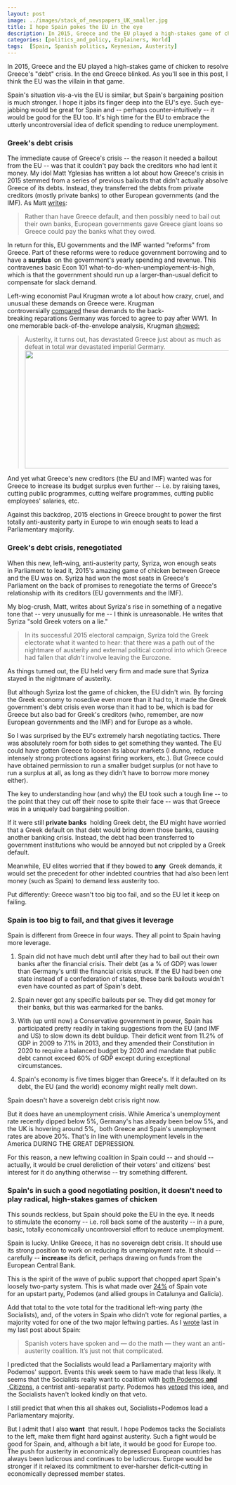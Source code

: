 ```yaml
---
layout: post
image: ../images/stack_of_newspapers_UK_smaller.jpg
title: I hope Spain pokes the EU in the eye
description: In 2015, Greece and the EU played a high-stakes game of chicken to resolve Greece's "debt" crisis. As you'll see in this post, I think the EU was the villain in that game.
categories: [politics_and_policy, Explainers, World]
tags:  [Spain, Spanish politics, Keynesian, Austerity]
---
```


In 2015, Greece and the EU played a high-stakes game of chicken to resolve Greece's "debt" crisis. In the end Greece blinked. As you'll see in this post, I think the EU was the villain in that game.

Spain's situation vis-a-vis the EU is similar, but Spain's bargaining position is much stronger. I hope it jabs its finger deep into the EU's eye. Such eye-jabbing would be great for Spain and -- perhaps counter-intuitively -- it would be good for the EU too. It's high time for the EU to embrace the utterly uncontroversial idea of deficit spending to reduce unemployment.

### Greek's debt crisis

The immediate cause of Greece's crisis -- the reason it needed a bailout from the EU -- was that it couldn't pay back the creditors who had lent it money. My idol Matt Yglesias has written a lot about how Greece's crisis in 2015 stemmed from a series of previous bailouts that didn't actually absolve Greece of its debts. Instead, they transferred the debts from private creditors (mostly private banks) to other European governments (and the IMF). As Matt <a href="http://www.vox.com/2015/6/30/8868363/greece-crisis-default-austerity" target="_blank">writes</a>:

>Rather than have Greece default, and then possibly need to bail out their own banks, European governments gave Greece giant loans so Greece could pay the banks what they owed.

In return for this, EU governments and the IMF wanted "reforms" from Greece. Part of these reforms were to reduce government borrowing and to have a **surplus**  on the government's yearly spending and revenue. This contravenes basic Econ 101 what-to-do-when-unemployement-is-high, which is that the government should run up a larger-than-usual deficit to compensate for slack demand.

Left-wing economist Paul Krugman wrote a lot about how crazy, cruel, and unusual these demands on Greece were. Krugman controversially <a href="http://www.nytimes.com/2015/02/16/opinion/paul-krugman-weimar-on-the-aegean.html" target="_blank">compared</a> these demands to the back-breaking reparations Germany was forced to agree to pay after WW1.  In one memorable back-of-the-envelope analysis, Krugman <a href="http://krugman.blogs.nytimes.com/2015/02/15/weimar-and-greece-continued/" target="_blank">showed:</a>

>Austerity, it turns out, has devastated Greece just about as much as defeat in total war devastated imperial Germany.<img src="https://ci3.googleusercontent.com/proxy/9OaviIVqRiUPfWM_fJ8Zp8Pwj5w_Sc0MivacQGpiJxR8A3juRec2sU2UPIwTIOL5fEtrFDNvdBDEcB1j5l7U-OCffMlTroRTBbTB_pbWc4lt7Re73rgdLP0vfqzIlzPFljxpgfqh7Q=s0-d-e1-ft#https://foodandpoliticking.files.wordpress.com/2016/02/021515krugman1-blog480.png" width="480" height="269" />

And yet what Greece's new creditors (the EU and IMF) wanted was for Greece to increase its budget surplus even further -- i.e. by raising taxes, cutting public programmes, cutting welfare programmes, cutting public employees' salaries, etc.

Against this backdrop, 2015 elections in Greece brought to power the first totally anti-austerity party in Europe to win enough seats to lead a Parliamentary majority.

### Greek's debt crisis, renegotiated

When this new, left-wing, anti-austerity party, Syriza, won enough seats in Parliament to lead it, 2015's amazing game of chicken between Greece and the EU was on. Syriza had won the most seats in Greece's Parliament on the back of promises to renegotiate the terms of Greece's relationship with its creditors (EU governments and the IMF).

My blog-crush, Matt, writes about Syriza's rise in something of a negative tone that -- very unusually for me -- I think is unreasonable. He writes that Syriza "sold Greek voters on a lie."
>In its successful 2015 electoral campaign, Syriza told the Greek electorate what it wanted to hear: that there was a path out of the nightmare of austerity and external political control into which Greece had fallen that <i>didn’t</i> involve leaving the Eurozone.

As things turned out, the EU held very firm and made sure that Syriza stayed in the nightmare of austerity.

But although Syriza lost the game of chicken, the EU didn't win. By forcing the Greek economy to nosedive even more than it had to, it made the Greek government's debt crisis even worse than it had to be, which is bad for Greece but also bad for Greek's creditors (who, remember, are now European governments and the IMF) and for Europe as a whole.

So I was surprised by the EU's extremely harsh negotiating tactics. There was absolutely room for both sides to get something they wanted. The EU could have gotten Greece to loosen its labour markets (I dunno, reduce intensely strong protections against firing workers, etc.). But Greece could have obtained permission to run a smaller budget surplus (or not have to run a surplus at all, as long as they didn't have to borrow more money either).

The key to understanding how (and why) the EU took such a tough line -- to the point that they cut off their nose to spite their face -- was that Greece was in a uniquely bad bargaining position.

If it were still **private banks**  holding Greek debt, the EU might have worried that a Greek default on that debt would bring down those banks, causing another banking crisis. Instead, the debt had been transferred to government institutions who would be annoyed but not crippled by a Greek default.

Meanwhile, EU elites worried that if they bowed to **any**  Greek demands, it would set the precedent for other indebted countries that had also been lent money (such as Spain) to demand less austerity too.

Put differently: Greece wasn't too big too fail, and so the EU let it keep on failing.

### Spain is too big to fail, and that gives it leverage

Spain is different from Greece in four ways. They all point to Spain having more leverage.

1. Spain did not have much debt until after they had to bail out their own banks after the financial crisis. Their debt (as a % of GDP) was lower than Germany's until the financial crisis struck. If the EU had been one state instead of a confederation of states, these bank bailouts wouldn't even have counted as part of Spain's debt.

2. Spain never got any specific bailouts per se. They did get money for their banks, but this was earmarked for the banks.

3. With (up until now) a Conservative government in power, Spain has participated pretty readily in taking suggestions from the EU (and IMF and US) to slow down its debt buildup. Their deficit went from 11.2% of GDP in 2009 to 7.1% in 2013, and they amended their Constitution in 2020 to require a balanced budget by 2020 and mandate that public debt cannot exceed 60% of GDP except during exceptional circumstances.

4. Spain's economy is five times bigger than Greece's. If it defaulted on its debt, the EU (and the world) economy might really melt down.

Spain doesn't have a sovereign debt crisis right now.

But it does have an unemployment crisis. While America's unemployment rate recently dipped below 5%, Germany's has already been below 5%, and the UK is hovering around 5%,  both Greece and Spain's unemployment rates are above 20%. That's in line with unemployment levels in the America DURING THE GREAT DEPRESSION.

For this reason, a new leftwing coalition in Spain could -- and should -- actually, it would be cruel dereliction of their voters' and citizens' best interest for it do anything otherwise -- try something different.

### Spain's in such a good negotiating position, it doesn't need to play radical, high-stakes games of chicken

This sounds reckless, but Spain should poke the EU in the eye. It needs to stimulate the economy -- i.e. roll back some of the austerity -- in a pure, basic, totally economically uncontroversial effort to reduce unemployment.

Spain is lucky. Unlike Greece, it has no sovereign debt crisis. It should use its strong position to work on reducing its unemployment rate. It should -- carefully -- **increase**  its deficit, perhaps drawing on funds from the European Central Bank.

This is the spirit of the wave of public support that chopped apart Spain's loosely two-party system. This is what made over <a href="http://elpais.com/elpais/2015/12/20/media/1450594744_312762.html" target="_blank">24%</a> of Spain vote for an upstart party, Podemos (and allied groups in Catalunya and Galicia).

Add that total to the vote total for the traditional left-wing party (the Socialists), and, of the voters in Spain who didn't vote for regional parties, a majority voted for one of the two major leftwing parties. As I <a href="https://foodandpoliticking.wordpress.com/2016/01/27/spanish-politics-its-really-not-that-comlicated/" target="_blank">wrote</a> last in my last post about Spain:

>Spanish voters have spoken and — do the math — they want an anti-austerity coalition. It’s just not that complicated.

I predicted that the Socialists would lead a Parliamentary majority with Podemos' support. Events this week seem to have made that less likely. It seems that the Socialists really want to coalition with <a href="http://elpais.com/m/politica/2016/02/05/actualidad/1454694811_748837.html" target="_blank">both Podemos **and**  Citizens</a>, a centrist anti-separatist party. Podemos has <a href="http://elpais.com/m/politica/2016/02/05/actualidad/1454674257_278549.html" target="_blank">vetoed</a> this idea, and the Socialists haven't looked kindly on that veto.

I still predict that when this all shakes out, Socialists+Podemos lead a Parliamentary majority.

But I admit that I also **want**  that result. I hope Podemos tacks the Socialists to the left, make them fight hard against austerity. Such a fight would be good for Spain, and, although a bit late, it would be good for Europe too. The push for austerity in economically depressed European countries has always been ludicrous and continues to be ludicrous. Europe would be stronger if it relaxed its commitment to ever-harsher deficit-cutting in economically depressed member states.
